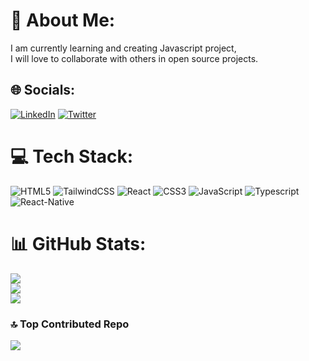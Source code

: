 # 💫 About Me:
I am currently learning and creating Javascript project, <br>I will love to collaborate with others in open source projects.


## 🌐 Socials:
[![LinkedIn](https://img.shields.io/badge/LinkedIn-230077B5.svg?logo=linkedin&logoColor=white)](https://linkedin.com/in//motunrayoAdeneye )
[![Twitter](https://img.shields.io/badge/Twitter-%231DA1F2.svg?logo=Twitter&logoColor=white)](https://twitter.com/motunadeneye) 

# 💻 Tech Stack:
![HTML5](https://img.shields.io/badge/html5-%FF0000.svg?style=for-the-badge&logo=html5&logoColor=white)
![TailwindCSS](https://img.shields.io/badge/tailwindcss-%FFFF00.svg?style=for-the-badge&logo=tailwind-css&logoColor=white)
![React](https://img.shields.io/badge/react-%010101.svg?style=for-the-badge&logo=react&logoColor=white)
![CSS3](https://img.shields.io/badge/css3-%0060aa.svg?style=for-the-badge&logo=css3&logoColor=white)
![JavaScript](https://img.shields.io/badge/javascript-%6168061680.svg?style=for-the-badge&logo=javascript&logoColor=white)
![Typescript](https://img.shields.io/badge/typescript-%0000FF.svg?style=for-the-badge&logo=typescript&logoColor=white)
![React-Native](https://img.shields.io/badge/reactnative-%00FF00.svg?style=for-the-badge&logo=react-native&logoColor=white)
# 📊 GitHub Stats:
![](https://github-readme-stats.vercel.app/api?username=motuncoded&theme=dark&hide_border=false&include_all_commits=false&count_private=false)<br/>
![](https://github-readme-streak-stats.herokuapp.com/?user=motuncoded&theme=dark&hide_border=false)<br/>
![](https://github-readme-stats.vercel.app/api/top-langs/?username=motuncoded&theme=dark&hide_border=false&include_all_commits=false&count_private=false&layout=compact)



### 🔝 Top Contributed Repo
![](https://github-contributor-stats.vercel.app/api?username=motuncoded&limit=5&theme=dark&combine_all_yearly_contributions=true)




<!-- Proudly created with GPRM ( https://gprm.itsvg.in ) -->
